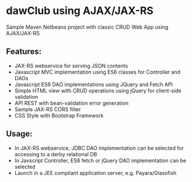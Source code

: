 # dawClub using AJAX/JAX-RS

Sample Maven Netbeans project with classic CRUD Web App using AJAX/JAX-RS

## Features:

- JAX-RS webservice for serving JSON contents
- Javascript MVC implementation using ES6 classes for Controller and DAOs
- Javascript ES6 DAO implementations using JQuery and Fetch API
- Simple HTML view with CRUD operations using jQuery for client-side validation 
- API REST with bean-validation error generation
- Sample JAX-RS CORS filter
- CSS Style with Bootstrap Framework

## Usage:
- In JAX-RS webservice, JDBC DAO implementation can be selected for accessing to a derby relational DB
- In Javscript Controller, ES6 fetch or jQuery DAO implementation can be selected
- Launch in a JEE compliant application server, e.g. Payara/Glassfish